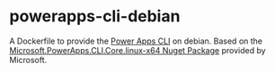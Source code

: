 # powerapps-cli-debian
A Dockerfile to provide the [Power Apps CLI](https://docs.microsoft.com/en-us/powerapps/developer/data-platform/powerapps-cli) on debian. Based on the [Microsoft.PowerApps.CLI.Core.linux-x64 Nuget Package](https://www.nuget.org/packages/Microsoft.PowerApps.CLI.Core.linux-x64/) provided by Microsoft.
